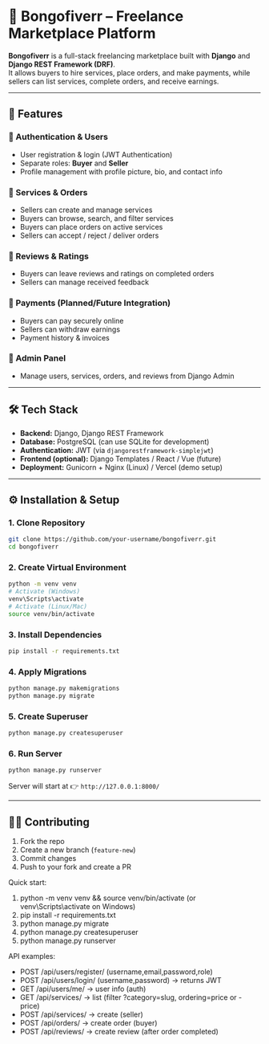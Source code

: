 # 📌 Bongofiverr – Freelance Marketplace Platform

**Bongofiverr** is a full-stack freelancing marketplace built with **Django** and **Django REST Framework (DRF)**.  
It allows buyers to hire services, place orders, and make payments, while sellers can list services, complete orders, and receive earnings.  

---

## 🚀 Features

### 🔹 Authentication & Users
- User registration & login (JWT Authentication)  
- Separate roles: **Buyer** and **Seller**  
- Profile management with profile picture, bio, and contact info  

### 🔹 Services & Orders
- Sellers can create and manage services  
- Buyers can browse, search, and filter services  
- Buyers can place orders on active services  
- Sellers can accept / reject / deliver orders  

### 🔹 Reviews & Ratings
- Buyers can leave reviews and ratings on completed orders  
- Sellers can manage received feedback  

### 🔹 Payments (Planned/Future Integration)
- Buyers can pay securely online  
- Sellers can withdraw earnings  
- Payment history & invoices  

### 🔹 Admin Panel
- Manage users, services, orders, and reviews from Django Admin  

---

## 🛠️ Tech Stack

- **Backend:** Django, Django REST Framework  
- **Database:** PostgreSQL (can use SQLite for development)  
- **Authentication:** JWT (via `djangorestframework-simplejwt`)  
- **Frontend (optional):** Django Templates / React / Vue (future)  
- **Deployment:** Gunicorn + Nginx (Linux) / Vercel (demo setup)  

---

## ⚙️ Installation & Setup

### 1. Clone Repository
```bash
git clone https://github.com/your-username/bongofiverr.git
cd bongofiverr
```

### 2. Create Virtual Environment
```bash
python -m venv venv
# Activate (Windows)
venv\Scripts\activate
# Activate (Linux/Mac)
source venv/bin/activate
```

### 3. Install Dependencies
```bash
pip install -r requirements.txt
```

### 4. Apply Migrations
```bash
python manage.py makemigrations
python manage.py migrate
```

### 5. Create Superuser
```bash
python manage.py createsuperuser
```

### 6. Run Server
```bash
python manage.py runserver
```

Server will start at 👉 `http://127.0.0.1:8000/`

---

## 🧑‍💻 Contributing

1. Fork the repo  
2. Create a new branch (`feature-new`)  
3. Commit changes  
4. Push to your fork and create a PR  


Quick start:
1. python -m venv venv && source venv/bin/activate (or venv\Scripts\activate on Windows)
2. pip install -r requirements.txt
3. python manage.py migrate
4. python manage.py createsuperuser
5. python manage.py runserver

API examples:
- POST /api/users/register/  (username,email,password,role)
- POST /api/users/login/     (username,password) -> returns JWT
- GET  /api/users/me/        -> user info (auth)
- GET  /api/services/        -> list (filter ?category=slug, ordering=price or -price)
- POST /api/services/        -> create (seller)
- POST /api/orders/          -> create order (buyer)
- POST /api/reviews/         -> create review (after order completed)
